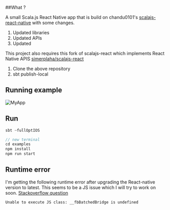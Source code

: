 ##What ?

A small Scala.js React Native app that is build on chandu0101's [scalajs-react-native](https://github.com/chandu0101/scalajs-react-native)
with some changes.

1. Updated libraries
2. Updated APIs
3. Updated

This project also requires this fork of scalajs-react which implements React Native APIS [simerplaha/scalajs-react](https://github.com/simerplaha/scalajs-react)

1. Clone the above repository
2. sbt publish-local

## Running example

![MyApp](examples/images/myApp.gif)

## Run

```scala
sbt ~fullOptIOS

// new terminal
cd examples
npm install
npm run start
```

## Runtime error

I'm getting the following runtime error after upgrading the React-native version to latest. This seems to be a JS
issue which I will try to work on soon. [Stackoverflow question](http://stackoverflow.com/questions/35474610/unable-to-execute-js-call-fbbatchedbridge-is-undefined)

```
Unable to execute JS class: __fbBatchedBridge is undefined
```



